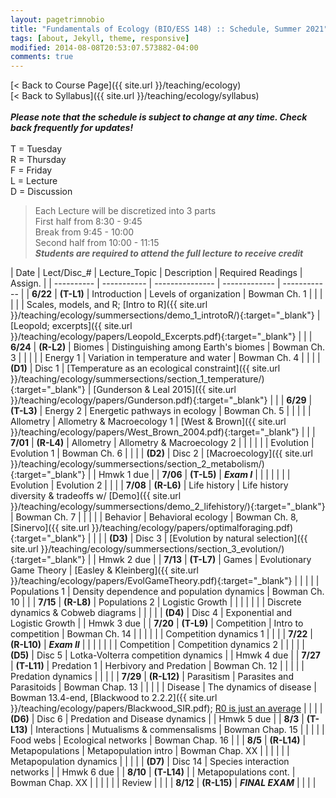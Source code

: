 ```yaml
---
layout: pagetrimnobio
title: "Fundamentals of Ecology (BIO/ESS 148) :: Schedule, Summer 2021"
tags: [about, Jekyll, theme, responsive]
modified: 2014-08-08T20:53:07.573882-04:00
comments: true
---
```


[< Back to Course Page]({{ site.url }}/teaching/ecology)  
[< Back to Syllabus]({{ site.url }}/teaching/ecology/syllabus)  
<br>
***Please note that the schedule is subject to change at any time. Check back frequently for updates!***  
<br>
T = Tuesday  
R = Thursday  
F = Friday  
L = Lecture  
D = Discussion

<style>
table{
    border-collapse: collapse;
    border-spacing: 0;
    /* border:1px solid #808080; */
}

/* th{
    border:1px solid #808080;
}

td{
    border:1px solid #808080;
} */
tr:nth-child(even) {background: #CCC}
tr:nth-child(odd) {background: #FFF}
</style>

> Each Lecture will be discretized into 3 parts  
> First half from 8:30 - 9:45  
> Break from 9:45 - 10:00  
> Second half from 10:00 - 11:15  
> ***Students are required to attend the full lecture to receive credit***


| Date | Lect/Disc_# | Lecture_Topic | Description | Required Readings | Assign. |
| ---------- | ----------- | --------------- | ------------- | ------------ |
| **6/22**       | **(T-L1)** | Introduction | Levels of organization | Bowman Ch. 1 |     |
|       |  |  | Scales, models, and R; [Intro to R]({{ site.url }}/teaching/ecology/summersections/demo_1_introtoR/){:target="_blank"} | [Leopold; excerpts]({{ site.url }}/teaching/ecology/papers/Leopold_Excerpts.pdf){:target="_blank"} |      |
| **6/24**  | **(R-L2)** | Biomes | Distinguishing among Earth's biomes | Bowman Ch. 3 |     |
|    |   | Energy 1 | Variation in temperature and water | Bowman Ch. 4 |     |
|        | **(D1)** | Disc 1 |  [Temperature as an ecological constraint]({{ site.url }}/teaching/ecology/summersections/section_1_temperature/){:target="_blank"}    | [Gunderson & Leal 2015]({{ site.url }}/teaching/ecology/papers/Gunderson.pdf){:target="_blank"} |     |
| **6/29** | **(T-L3)** | Energy 2 | Energetic pathways in ecology | Bowman Ch. 5 |    |
|   |   | Allometry | Allometry & Macroecology 1 | [West & Brown]({{ site.url }}/teaching/ecology/papers/West_Brown_2004.pdf){:target="_blank"} |    |
| **7/01** | **(R-L4)** | Allometry | Allometry & Macroecology 2 | |    |
|  |  | Evolution | Evolution 1 | Bowman Ch. 6 |    |
|         | **(D2)** | Disc 2 |  [Macroecology]({{ site.url }}/teaching/ecology/summersections/section_2_metabolism/){:target="_blank"}  |    |  Hmwk 1 due   |
| **7/06** | **(T-L5)** | ***Exam I*** |  |  |    |
|  |  | Evolution | Evolution 2 |  |    |
| **7/08** | **(R-L6)** | Life history  | Life history diversity & tradeoffs w/ [Demo]({{ site.url }}/teaching/ecology/summersections/demo_2_lifehistory/){:target="_blank"} | Bowman Ch. 7 |    |
|  |  | Behavior | Behavioral ecology | Bowman Ch. 8, [Sinervo]({{ site.url }}/teaching/ecology/papers/optimalforaging.pdf){:target="_blank"} |    |
|         | **(D3)** | Disc 3 |   [Evolution by natural selection]({{ site.url }}/teaching/ecology/summersections/section_3_evolution/){:target="_blank"}  |  |  Hmwk 2 due  |
| **7/13** | **(T-L7)** | Games | Evolutionary Game Theory | [Easley & Kleinberg]({{ site.url }}/teaching/ecology/papers/EvolGameTheory.pdf){:target="_blank"} |    |
|  |  | Populations 1 | Density dependence and population dynamics | Bowman Ch. 10 |    |
| **7/15** | **(R-L8)** | Populations 2 | Logistic Growth   |    |    |
|  |  |  | Discrete dynamics & Cobweb diagrams  |    |    |
|         | **(D4)** | Disc 4 |  Exponential and Logistic Growth |  |  Hmwk 3 due  |
| **7/20** | **(T-L9)** | Competition | Intro to competition | Bowman Ch. 14 |    |
|  |  |  | Competition dynamics 1 |  |    |
| **7/22** | **(R-L10)** | ***Exam II*** |  |  |    |
|  |  | Competition | Competition dynamics 2 |  |    |
|         | **(D5)** | Disc 5 |  Lotka-Volterra competition dynamics  |  |  Hmwk 4 due |
| **7/27** | **(T-L11)** | Predation 1 | Herbivory and Predation | Bowman Ch. 12 |    |
|  |  | Predation dynamics |  |  |    |
| **7/29** | **(R-L12)** | Parasitism | Parasites and Parasitoids | Bowman Chap. 13 |    |
|  |  | Disease | The dynamics of disease | Bowman 13.4-end, [Blackwood to 2.2.2]({{ site.url }}/teaching/ecology/papers/Blackwood_SIR.pdf); [R0 is just an average](https://www.santafe.edu/news-center/news/transmission-t-024-cristopher-moore-on-the-heavy-tail-of-outbreaks) |    |
|         | **(D6)** | Disc 6 |  Predation and Disease dynamics  |  |  Hmwk 5 due |
| **8/3** | **(T-L13)** | Interactions | Mutualisms & commensalisms | Bowman Chap. 15 |    |
|  |  | Food webs | Ecological networks | Bowman Chap. 16 |    |
| **8/5** | **(R-L14)** | Metapopulations | Metapopulation intro | Bowman Chap. XX |    |
|  |  |  | Metapopulation dynamics |  |    |
|         | **(D7)** | Disc 14 | Species interaction networks  | | Hmwk 6 due |
| **8/10** | **(T-L14)** |  | Metapopulations cont. | Bowman Chap. XX |    |
|  |  |  | Review |  |    |
| **8/12** | **(R-L15)** | ***FINAL EXAM*** |   |  |  |



<!-- | **12/8** | **(T-L26)** | Communities | Community assembly, succession | Bowman Ch. 17 |    |
| **12/10** | **(R-L27)** | Biogeography | Patterns of species diversity | Bowman Ch. 18 |    |
|     **12/11**    | **(F-D14)** | Disc 14 | Modeling colonization & extinction  | |  | -->
<!-- | **11/17** | **(T-L22)** | Disease 1 | The dynamics of disease | TBD |    |
| **11/19** | **(R-L23)** | Disease 2 | Epidemics and pandemics |  |    | -->

<!---
| **11/17** | **23-T** | Interactions | Mutualism and commensalism | Bowman Ch. 15 |    |
| **11/19** | **24-R** | Networks | Interactions across ecological networks | TBD |    |
|         | | **Disc-12** |  Analyzing ecological networks |  | HW-9 due |--->
